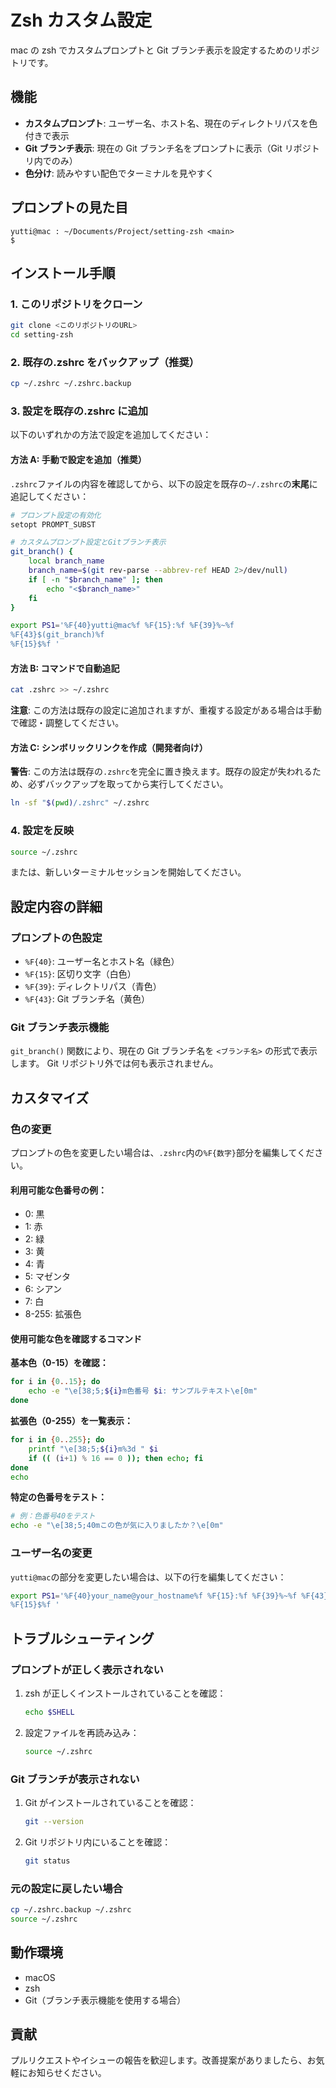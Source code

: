 # Zsh カスタム設定

mac の zsh でカスタムプロンプトと Git ブランチ表示を設定するためのリポジトリです。

## 機能

- **カスタムプロンプト**: ユーザー名、ホスト名、現在のディレクトリパスを色付きで表示
- **Git ブランチ表示**: 現在の Git ブランチ名をプロンプトに表示（Git リポジトリ内でのみ）
- **色分け**: 読みやすい配色でターミナルを見やすく

## プロンプトの見た目

```
yutti@mac : ~/Documents/Project/setting-zsh <main>
$
```

## インストール手順

### 1. このリポジトリをクローン

```bash
git clone <このリポジトリのURL>
cd setting-zsh
```

### 2. 既存の.zshrc をバックアップ（推奨）

```bash
cp ~/.zshrc ~/.zshrc.backup
```

### 3. 設定を既存の.zshrc に追加

以下のいずれかの方法で設定を追加してください：

#### 方法 A: 手動で設定を追加（推奨）

`.zshrc`ファイルの内容を確認してから、以下の設定を既存の`~/.zshrc`の**末尾**に追記してください：

```bash
# プロンプト設定の有効化
setopt PROMPT_SUBST

# カスタムプロンプト設定とGitブランチ表示
git_branch() {
    local branch_name
    branch_name=$(git rev-parse --abbrev-ref HEAD 2>/dev/null)
    if [ -n "$branch_name" ]; then
        echo "<$branch_name>"
    fi
}

export PS1='%F{40}yutti@mac%f %F{15}:%f %F{39}%~%f
%F{43}$(git_branch)%f
%F{15}$%f '
```

#### 方法 B: コマンドで自動追記

```bash
cat .zshrc >> ~/.zshrc
```

**注意**: この方法は既存の設定に追加されますが、重複する設定がある場合は手動で確認・調整してください。

#### 方法 C: シンボリックリンクを作成（開発者向け）

**警告**: この方法は既存の`.zshrc`を完全に置き換えます。既存の設定が失われるため、必ずバックアップを取ってから実行してください。

```bash
ln -sf "$(pwd)/.zshrc" ~/.zshrc
```

### 4. 設定を反映

```bash
source ~/.zshrc
```

または、新しいターミナルセッションを開始してください。

## 設定内容の詳細

### プロンプトの色設定

- `%F{40}`: ユーザー名とホスト名（緑色）
- `%F{15}`: 区切り文字（白色）
- `%F{39}`: ディレクトリパス（青色）
- `%F{43}`: Git ブランチ名（黄色）

### Git ブランチ表示機能

`git_branch()` 関数により、現在の Git ブランチ名を `<ブランチ名>` の形式で表示します。
Git リポジトリ外では何も表示されません。

## カスタマイズ

### 色の変更

プロンプトの色を変更したい場合は、`.zshrc`内の`%F{数字}`部分を編集してください。

#### 利用可能な色番号の例：

- 0: 黒
- 1: 赤
- 2: 緑
- 3: 黄
- 4: 青
- 5: マゼンタ
- 6: シアン
- 7: 白
- 8-255: 拡張色

#### 使用可能な色を確認するコマンド

**基本色（0-15）を確認：**

```bash
for i in {0..15}; do
    echo -e "\e[38;5;${i}m色番号 $i: サンプルテキスト\e[0m"
done
```

**拡張色（0-255）を一覧表示：**

```bash
for i in {0..255}; do
    printf "\e[38;5;${i}m%3d " $i
    if (( (i+1) % 16 == 0 )); then echo; fi
done
echo
```

**特定の色番号をテスト：**

```bash
# 例：色番号40をテスト
echo -e "\e[38;5;40mこの色が気に入りましたか？\e[0m"
```

### ユーザー名の変更

`yutti@mac`の部分を変更したい場合は、以下の行を編集してください：

```bash
export PS1='%F{40}your_name@your_hostname%f %F{15}:%f %F{39}%~%f %F{43}$(git_branch)%f
%F{15}$%f '
```

## トラブルシューティング

### プロンプトが正しく表示されない

1. zsh が正しくインストールされていることを確認：

   ```bash
   echo $SHELL
   ```

2. 設定ファイルを再読み込み：
   ```bash
   source ~/.zshrc
   ```

### Git ブランチが表示されない

1. Git がインストールされていることを確認：

   ```bash
   git --version
   ```

2. Git リポジトリ内にいることを確認：
   ```bash
   git status
   ```

### 元の設定に戻したい場合

```bash
cp ~/.zshrc.backup ~/.zshrc
source ~/.zshrc
```

## 動作環境

- macOS
- zsh
- Git（ブランチ表示機能を使用する場合）

## 貢献

プルリクエストやイシューの報告を歓迎します。改善提案がありましたら、お気軽にお知らせください。
